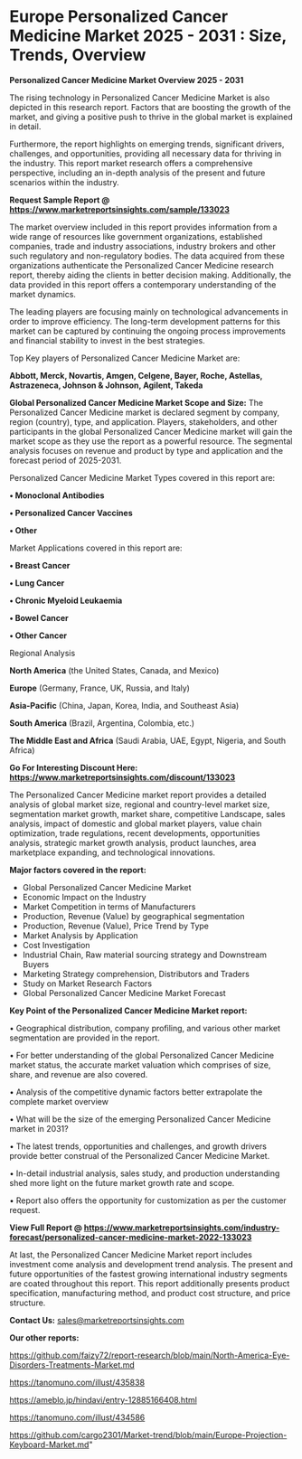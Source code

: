  # Europe Personalized Cancer Medicine Market 2025 - 2031 : Size, Trends, Overview

<Strong> Personalized Cancer Medicine Market Overview 2025 - 2031</strong>

The rising technology in Personalized Cancer Medicine Market is also depicted in this research report. Factors that are boosting the growth of the market, and giving a positive push to thrive in the global market is explained in detail.

Furthermore, the report highlights on emerging trends, significant drivers, challenges, and opportunities, providing all necessary data for thriving in the industry. This report market research offers a comprehensive perspective, including an in-depth analysis of the present and future scenarios within the industry.

<strong>Request Sample Report @ <a href=https://www.marketreportsinsights.com/sample/133023>https://www.marketreportsinsights.com/sample/133023</a></strong>

The market overview included in this report provides information from a wide range of resources like government organizations, established companies, trade and industry associations, industry brokers and other such regulatory and non-regulatory bodies. The data acquired from these organizations authenticate the Personalized Cancer Medicine research report, thereby aiding the clients in better decision making. Additionally, the data provided in this report offers a contemporary understanding of the market dynamics.

The leading players are focusing mainly on technological advancements in order to improve efficiency. The long-term development patterns for this market can be captured by continuing the ongoing process improvements and financial stability to invest in the best strategies.

Top Key players of Personalized Cancer Medicine Market are:

<strong>Abbott, Merck, Novartis, Amgen, Celgene, Bayer, Roche, Astellas, Astrazeneca, Johnson & Johnson, Agilent, Takeda</strong>

<strong><b>Global Personalized Cancer Medicine Market Scope and Size:</b></strong>
The Personalized Cancer Medicine market is declared segment by company, region (country), type, and application. Players, stakeholders, and other participants in the global Personalized Cancer Medicine market will gain the market scope as they use the report as a powerful resource. The segmental analysis focuses on revenue and product by type and application and the forecast period of 2025-2031.

Personalized Cancer Medicine Market Types covered in this report are:

<strong>• Monoclonal Antibodies

• Personalized Cancer Vaccines

• Other</strong>

Market Applications covered in this report are:

<strong>• Breast Cancer

• Lung Cancer

• Chronic Myeloid Leukaemia

• Bowel Cancer

• Other Cancer</strong> 

Regional Analysis

<strong>North America</strong> (the United States, Canada, and Mexico)

<strong>Europe</strong> (Germany, France, UK, Russia, and Italy)

<strong>Asia-Pacific</strong> (China, Japan, Korea, India, and Southeast Asia)

<strong>South America</strong> (Brazil, Argentina, Colombia, etc.)

<strong>The Middle East and Africa</strong> (Saudi Arabia, UAE, Egypt, Nigeria, and South Africa)

<strong>Go For Interesting Discount Here: <a href=https://www.marketreportsinsights.com/discount/133023>https://www.marketreportsinsights.com/discount/133023</a></strong>

The Personalized Cancer Medicine market report provides a detailed analysis of global market size, regional and country-level market size, segmentation market growth, market share, competitive Landscape, sales analysis, impact of domestic and global market players, value chain optimization, trade regulations, recent developments, opportunities analysis, strategic market growth analysis, product launches, area marketplace expanding, and technological innovations.

<strong><b>Major factors covered in the report:</b></strong>
<ul>
  <li>Global Personalized Cancer Medicine Market </li>
  <li>Economic Impact on the Industry</li>
  <li>Market Competition in terms of Manufacturers</li>
  <li>Production, Revenue (Value) by geographical segmentation</li>
  <li>Production, Revenue (Value), Price Trend by Type</li>
  <li>Market Analysis by Application</li>
  <li>Cost Investigation</li>
  <li>Industrial Chain, Raw material sourcing strategy and Downstream Buyers</li>
  <li>Marketing Strategy comprehension, Distributors and Traders</li>
  <li>Study on Market Research Factors</li>
  <li>Global Personalized Cancer Medicine Market Forecast</li>
</ul>

<strong><b>Key Point of the Personalized Cancer Medicine Market report:</b></strong>

• Geographical distribution, company profiling, and various other market segmentation are provided in the report.

• For better understanding of the global Personalized Cancer Medicine market status, the accurate market valuation which comprises of size, share, and revenue are also covered.

• Analysis of the competitive dynamic factors better extrapolate the complete market overview

• What will be the size of the emerging Personalized Cancer Medicine market in 2031?

• The latest trends, opportunities and challenges, and growth drivers provide better construal of the Personalized Cancer Medicine Market.

• In-detail industrial analysis, sales study, and production understanding shed more light on the future market growth rate and scope.

• Report also offers the opportunity for customization as per the customer request.

<strong><b>View Full Report @ <a href=https://www.marketreportsinsights.com/industry-forecast/personalized-cancer-medicine-market-2022-133023>https://www.marketreportsinsights.com/industry-forecast/personalized-cancer-medicine-market-2022-133023</a></b></strong>


At last, the Personalized Cancer Medicine Market report includes investment come analysis and development trend analysis. The present and future opportunities of the fastest growing international industry segments are coated throughout this report. This report additionally presents product specification, manufacturing method, and product cost structure, and price structure.

<strong>Contact Us:</strong>
sales@marketreportsinsights.com

<strong>Our other reports:</strong>

<a href=https://github.com/faizy72/report-research/blob/main/North-America-Eye-Disorders-Treatments-Market.md>https://github.com/faizy72/report-research/blob/main/North-America-Eye-Disorders-Treatments-Market.md</a>

<a href=https://tanomuno.com/illust/435838>https://tanomuno.com/illust/435838</a>

<a href=https://ameblo.jp/hindavi/entry-12885166408.html>https://ameblo.jp/hindavi/entry-12885166408.html</a>

<a href=https://tanomuno.com/illust/434586>https://tanomuno.com/illust/434586</a>

<a href=https://github.com/cargo2301/Market-trend/blob/main/Europe-Projection-Keyboard-Market.md>https://github.com/cargo2301/Market-trend/blob/main/Europe-Projection-Keyboard-Market.md</a>"
